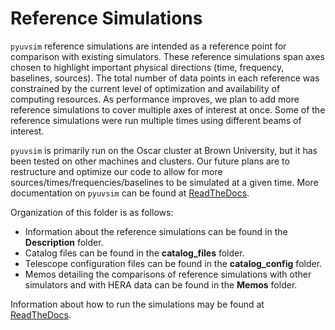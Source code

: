 # Reference Simulations

``pyuvsim`` reference simulations are intended as a reference point for comparison
with existing simulators. These reference simulations span axes chosen to
highlight important physical directions (time, frequency, baselines, sources).
The total number of data points in each reference was constrained by the current
level of optimization and availability of computing resources. As performance
improves, we plan to add more reference simulations to cover multiple axes of
interest at once. Some of the reference simulations were run multiple times using
different beams of interest.

``pyuvsim`` is primarily run on the Oscar cluster at Brown University, but it has
been tested on other machines and clusters.
Our future plans are to restructure and optimize our code to allow for more
sources/times/frequencies/baselines to be simulated at a given time.
More documentation on ``pyuvsim`` can be found at [ReadTheDocs](https://pyuvsim.readthedocs.io/en/latest/).

Organization of this folder is as follows:
 - Information about the reference simulations can be found in the **Description** folder.
 - Catalog files can be found in the **catalog_files** folder.
 - Telescope configuration files can be found in the **catalog_config** folder.
 - Memos detailing the comparisons of reference simulations with other simulators
 and with HERA data can be found in the **Memos** folder.

Information about how to run the simulations may be found at
[ReadTheDocs](https://pyuvsim.readthedocs.io/en/latest/usage.html).
